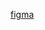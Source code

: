 [figma](https://www.figma.com/file/Hf2PkpscmKOCXkYG3GJ7jb/pokedex?type=whiteboard&node-id=0-1&t=WjqG7Sro7DZW6qAf-0)
